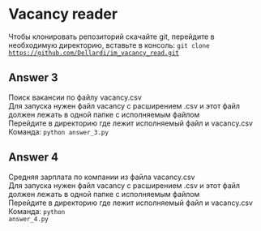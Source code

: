 # Vacancy reader

Чтобы клонировать репозиторий скачайте git, перейдите в необходимую директорию, вставьте в консоль:
<code>git clone https://github.com/Dellardi/im_vacancy_read.git</code>

## Answer 3
Поиск вакансии по файлу vacancy.csv
<br>Для запуска нужен файл vacancy с расширением .csv и этот файл должен лежать в одной папке с исполняемым файлом
<br>Перейдите в директорию где лежит исполняемый файл и vacancy.csv
<br>Команда: <code>python answer_3.py</code>

## Answer 4
Средняя зарплата по компании из файла vacancy.csv
<br>Для запуска нужен файл vacancy с расширением .csv и этот файл должен лежать в одной папке с исполняемым файлом
<br>Перейдите в директорию где лежит исполняемый файл и vacancy.csv
<br>Команда: <code>python answer_4.py</code>
